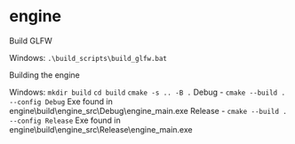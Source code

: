 # engine

Build GLFW

Windows:
`.\build_scripts\build_glfw.bat`

Building the engine

Windows:
`mkdir build`
`cd build`
`cmake -s .. -B .`
Debug - `cmake --build . --config Debug` Exe found in engine\build\engine_src\Debug\engine_main.exe
Release - `cmake --build . --config Release` Exe found in engine\build\engine_src\Release\engine_main.exe
